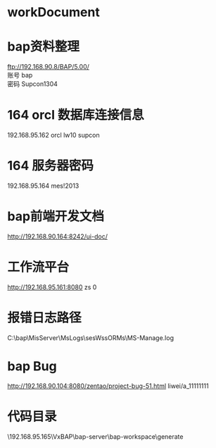 # workDocument

# bap资料整理
ftp://192.168.90.8/BAP/5.00/    
账号  bap  
密码  Supcon1304

# 164 orcl 数据库连接信息
192.168.95.162
orcl
lw10
supcon

# 164 服务器密码
192.168.95.164
mes!2013

# bap前端开发文档
http://192.168.90.164:8242/ui-doc/

# 工作流平台
http://192.168.95.161:8080
zs
0

# 报错日志路径
C:\bap\MisServer\MsLogs\sesWssORMs\MS-Manage.log

# bap Bug
http://192.168.90.104:8080/zentao/project-bug-51.html
liwei/a_11111111

# 代码目录
\\192.168.95.165\VxBAP\bap-server\bap-workspace\generate